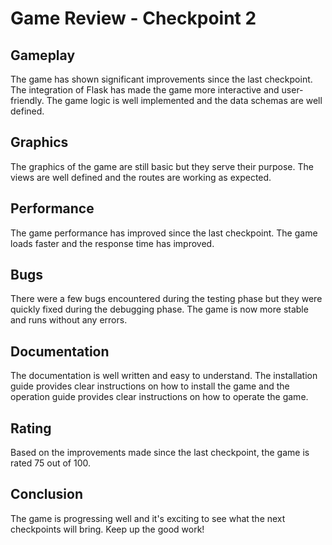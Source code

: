 # Game Review - Checkpoint 2

## Gameplay

The game has shown significant improvements since the last checkpoint. The integration of Flask has made the game more interactive and user-friendly. The game logic is well implemented and the data schemas are well defined.

## Graphics

The graphics of the game are still basic but they serve their purpose. The views are well defined and the routes are working as expected.

## Performance

The game performance has improved since the last checkpoint. The game loads faster and the response time has improved.

## Bugs

There were a few bugs encountered during the testing phase but they were quickly fixed during the debugging phase. The game is now more stable and runs without any errors.

## Documentation

The documentation is well written and easy to understand. The installation guide provides clear instructions on how to install the game and the operation guide provides clear instructions on how to operate the game.

## Rating

Based on the improvements made since the last checkpoint, the game is rated 75 out of 100.

## Conclusion

The game is progressing well and it's exciting to see what the next checkpoints will bring. Keep up the good work!